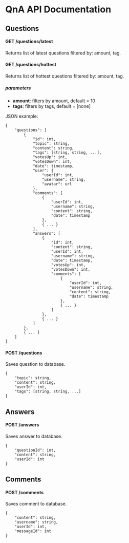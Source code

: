 # QnA API Documentation

## Questions

#### GET /questions/latest

Returns list of latest questions filtered by: amount, tag.

#### GET /questions/hottest

Returns list of hottest questions filtered by: amount, tag.

##### parameters

* __amount__: filters by amount, default = 10
* __tags__: filters by tags, default = [none]

JSON example:

	{
        "questions": [
            {
                "id": int,
                "topic": string,
                "content": string,
                "tags": [string, string, ...],
                "votesUp": int,
                "votesDown": int,
                "date": timestamp,
                "user": {
                	"userId": int,
                	"username": string,
                	"avatar": url
                },
                "comments": [
                	{
                		"userId": int,
                		"username": string,
                		"content": string,
                		"date": timestamp
                	},
                	{ ... }
                ],
                "answers": [
                	{
                		"id": int,
                		"content": string,
                		"userId": int,
                		"username": string,
                		"date": timestamp,
                        "votesUp": int,
                        "votesDown": int,
                		"comments": [
                			{
                				"userId": int,
                				"username": string,
                				"content": string,
                				"date": timestamp
                			},
                			{ ... }
                		]
                	},
                	{ ... }
                ]
            },
            { ... }
        ]
    }

#### POST /questions

Saves question to database.

	{
		"topic": string,
		"content": string,
		"userId": int,
		"tags": [string, string, ...]
	}

## Answers

#### POST /answers

Saves answer to database.

	{
		"questionId": int,
		"content": string,
		"userId": int
	}

## Comments

#### POST /comments

Saves comment to database.

	{
		"content": string,
		"username": string,
		"userId": int,
		"messageId": int
	}

